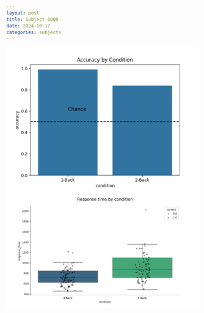 ```yaml
---
layout: post
title: Subject 8000
date: 2024-10-17
categories: subjects
---
```


![](data/8000/run-16/8000_ATS_acc.png)
![](data/8000/run-16/8000_ATS_rt.png)
